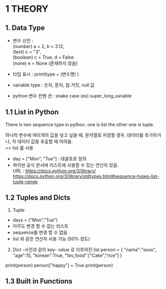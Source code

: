 # 1 THEORY
## 1. Data Type
- 변수 선언 :  <br>
              (number) a = 2, b = 3.12,    
              (text) c = "3",     
              (boolean) c = True,  d = False     
              (none) e = None (존재하지 않음)    
              
- 타입 표시 : print(type + (변수명) )
- variable type : 숫자, 문자, 참.거짓, null 값
- python 변수 컨벤 션 : snake case (ex) super_long_variable 


## 1.1 List in Python 
There is two sequence type  in python. one is list the other one is tuple.

하나의 변수에 여러개의 값을 넣고 싶을 때, 문자열로 저장할 경우, 데이터를 추가하거나, 각 데이터 값을 추출할 때 어려움.<br>
=> list 를 사용

- day = ["Mon", "Tue"] : 대괄호로 정의
- 파이썬 공식 문서에 리스트에 사용할 수 있는 연산자 있음.    
URL : https://docs.python.org/3/library/     
https://docs.python.org/3/library/stdtypes.html#sequence-types-list-tuple-range    


## 1.2 Tuples and Dicts
1) Tuple
- days = ("Mon","Tue") 
- 아무도 변경 할 수 없는 리스트
- sequence를 변경 할 수 없음 
- list 와 같은 연산자 사용 가능 (50% 정도)
2) Dict 
-사전과 같이 key- value 로 이루어진 list 
person = {
  "name":"sooo",
  "age":15,
  "korean":True,
  "fav_food":["Cake","rice"]
}

print(person)
person["happy"] = True
print(person)

## 1.3 Built in Functions



